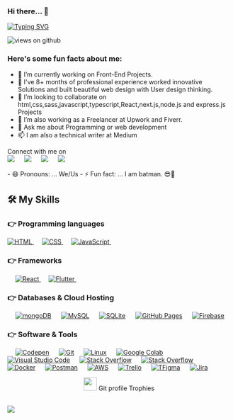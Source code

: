 


### Hi there... 👋




[![Typing SVG](https://readme-typing-svg.herokuapp.com?font=Architects+Daughter&color=7AF79A&size=30&lines=Hey!+It's+Kal!;I'm+a+Full-Stack+Developer...;I'm+also+graphics+designer+.;And+I'm+a+proud+Ethiopian+ET)](https://git.io/typing-svg)

<img src="https://komarev.com/ghpvc/?username=daxsum&label=Views&color=brightgreen&style=flat-square" alt="views on github" />

<h3> Here's some fun facts about me: </h3>

- 🔭 I’m currently working on Front-End Projects.
- 🌱 I've 8+ months of professional experience worked innovative Solutions and built beautiful web design with User design thinking.
- 👯 I’m looking to collaborate on html,css,sass,javascript,typescript,React,next.js,node.js and express.js Projects
- 🤔 I’m also working as a Freelancer at Upwork and Fiverr.
- 💬 Ask me about Programming or web development
- 📫 I am also a technical writer at Medium 
<!-- -  📰 Articles: 
	-	[Build Your Own Generative Adversarial Network (GAN) Using Pytorch](https://pub.towardsai.net/build-your-own-generative-adversarial-network-gan-using-pytorch-c367b8506987) 
	- [Dog Breed Classifier With PyTorch Using Transfer Learning](https://levelup.gitconnected.com/dog-breed-classifier-with-pytorch-using-transfer-learning-8f15af6f9010) -->

<p>Connect with me on
<br>	
<a target="_blank" href="https://www.linkedin.com/in/kalab-tenadeg-840a49217/"><img src="https://img.shields.io/badge/-LinkedIn-0077B5?style=for-the-badge&logo=Linkedin&logoColor=white"></img></a>
&emsp;
<a target="_blank" href="mailto:kalabtenadeg@yahoo.com"
><img src="https://img.shields.io/badge/-Gmail-D14836?style=for-the-badge&logo=Gmail&logoColor=white"></img></a>
&emsp;
<a target="_blank" href="https://twitter.com/kalabtenadeg"><img src="https://img.shields.io/badge/-Twitter-1DA1F2?style=for-the-badge&logo=Twitter&logoColor=white"></img></a>
&emsp;
<a target="_blank" href="https://medium.com/@kalabtenadeg"><img src="https://img.shields.io/badge/Medium-12100E?style=for-the-badge&logo=medium&logoColor=white"></img></a>


<br>
</p>
- 😄 Pronouns: ... We/Us
- ⚡ Fun fact: ... I am batman. 😎🦇 





## 🛠️ My Skills

### 👉 Programming languages

<p align="left"> 
  

  <a href="https://developer.mozilla.org/en-US/docs/Web/HTML/">
    <img alt="HTML" src="https://img.shields.io/twitter/url?color=orange&label=HTML&logo=HTML&logoColor=orange&style=for-the-badge&url=https%3A%2F%2Fdeveloper.mozilla.org%2Fen-US%2Fdocs%2FWeb%2FHTML%2F"/>
  </a>
&emsp;
	 <a href="https://developer.mozilla.org/en-US/docs/Web/CSS">
    <img alt="CSS" src="https://img.shields.io/twitter/url?color=red&label=CSS&logo=CSS&logoColor=orange&style=for-the-badge&url=https%3A%2F%2Fdeveloper.mozilla.org%2Fen-US%2Fdocs%2FWeb%2FCSS"/>
  </a>
&emsp;
	  <a href="https://developer.mozilla.org/en-US/docs/Web/JavaScript">
    <img alt="JavaScript" src="https://img.shields.io/twitter/url?color=blue&label=JavaScript&logo=JavaScript&logoColor=Yellow&style=for-the-badge&url=https%3A%2F%2Fdeveloper.mozilla.org%2Fen-US%2Fdocs%2FWeb%2FJavaScript"/>
  </a>
&emsp;



<!-- 	<a href="https://python.org/">
    <img alt="Python" src="https://img.shields.io/badge/Python-FFD43B?style=for-the-badge&logo=python&logoColor=darkgreen"/>
  </a> -->
  


</p>

### 👉 Frameworks
<p align="left"> 
&emsp;
 <a href="https://reactjs.org/">
    <img alt="React" src="https://img.shields.io/twitter/url?color=black&label=React&logo=react&logoColor=blue&style=social&url=https%3A%2F%2Freactjs.org%2F"/>
  </a>
  &emsp; 
	 <a href="https://flutter.dev/" target="_blank"> 
     <img alt="Flutter" src="https://img.shields.io/badge/Flutter-02569B?style=for-the-badge&logo=flutter&logoColor=white">
   </a>
  &emsp; 
  
</p>

### 👉 Databases & Cloud Hosting
<p align="left">
	  &emsp;
<a href="https://www.mongodb.com/"><img alt="mongoDB" src ="https://img.shields.io/twitter/url?color=black&label=MongoDB&logo=MongoDB&logoColor=blue&style=social&url=https%3A%2F%2Fwww.mongodb.com%2Fcloud%2Fatlas%2Flp%2Ftry2%3Futm_source%3Dgoogle%26utm_campaign%3Dgs_footprint_row_search_core_brand_atlas_desktop%26utm_term%3Dmongodb%26utm_medium%3Dcpc_paid_search%26utm_ad%3De%26utm_ad_campaign_id%3D12212624584%26adgroup%3D115749713703%26gclid%3DCjwKCAjw-8qVBhANEiwAfjXLrpiLd_UKkZGLfhvRrGYHq2JtoJ1vAoy1RR5tVkqeXYO8RNT9tcqPnxoC3A8QAvD_BwE"></a>
  &emsp;
    <a href="https://www.mysql.com/"><img alt="MySQL" src="https://img.shields.io/badge/MySQL-00000F?style=for-the-badge&logo=mysql&logoColor=white"></a>
  &emsp;
    <a href="https://www.sqlite.org/"><img alt="SQLite" src ="https://img.shields.io/badge/SQLite-07405E?style=for-the-badge&logo=sqlite&logoColor=white"/></a>
  &emsp;
    <a href="https://www.github.com"><img alt="GitHub Pages" src="https://img.shields.io/badge/GitHub-100000?style=for-the-badge&logo=github&logoColor=white"></a>
  &emsp;
<a href="https://firebase.google.com/"><img alt="Firebase" src ="https://img.shields.io/badge/firebase-ffca28?style=for-the-badge&logo=firebase&logoColor=black"></a>
 </p>

 ### 👉 Software & Tools
 
<p>
  &emsp;
    <a href="#"><img alt="Codepen" src="https://img.shields.io/badge/Codepen-000000?style=for-the-badge&logo=codepen&logoColor=white"></a>
  &emsp;
    <a href="#"><img alt="Git" src="https://img.shields.io/badge/Git-F05032?style=for-the-badge&logo=git&logoColor=white"></a>
  &emsp;
    <a href="#"><img alt="Linux" src="https://img.shields.io/badge/Linux-FCC624?style=for-the-badge&logo=linux&logoColor=black"></a>
  &emsp;
    <a href="#"><img alt="Google Colab" src="https://img.shields.io/badge/Colab-F9AB00?style=for-the-badge&logo=googlecolab&color=525252"></a>
  &emsp;
    <a href="#"><img alt="Visual Studio Code" src="https://img.shields.io/badge/Visual_Studio_Code-0078D4?style=for-the-badge&logo=visual%20studio%20code&logoColor=white"></a>
  &emsp;
    <a href="#"><img alt="Stack Overflow" src="https://img.shields.io/badge/Stack_Overflow-FE7A16?style=for-the-badge&logo=stack-overflow&logoColor=white"></a>
&emsp;
    <a href="#"><img alt="Stack Overflow" src="https://img.shields.io/badge/manjaro-35BF5C?style=for-the-badge&logo=manjaro&logoColor=white"></a>
    &emsp;
    <a href="#"><img alt="Docker" src="https://img.shields.io/badge/Docker-2CA5E0?style=for-the-badge&logo=docker&logoColor=white"></a>
     &emsp;
    <a href="#"><img alt="Postman" src="https://img.shields.io/badge/Postman-FF6C37?style=for-the-badge&logo=Postman&logoColor=white"></a>
     &emsp;
    <a href="#"><img alt="AWS" src="https://img.shields.io/badge/Amazon_AWS-232F3E?style=for-the-badge&logo=amazon-aws&logoColor=white"></a>
    &emsp;
    <a href="#"><img alt="Trello" src="https://img.shields.io/badge/Trello-0052CC?style=for-the-badge&logo=trello&logoColor=white"></a>
    &emsp;
     <a href="#"><img alt="TFigma" src="https://img.shields.io/badge/Figma-F24E1E?style=for-the-badge&logo=figma&logoColor=white"></a>
    &emsp; <a href="#"><img alt="Jira" src="https://img.shields.io/badge/Jira-0052CC?style=for-the-badge&logo=Jira&logoColor=white"></a>
    &emsp;
    
</p>
<p align="center"><img src="https://media.giphy.com/media/QaMcXSekUWx7aogAUr/giphy.gif" width="30" />&nbsp;Git profile Trophies</p><br>
<img src="https://github-profile-trophy.vercel.app/?username=daxsum&theme=gruvbox" />


